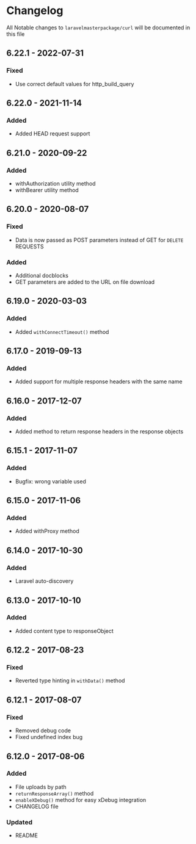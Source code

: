 # Changelog

All Notable changes to `laravelmasterpackage/curl` will be documented in this file

## 6.22.1 - 2022-07-31
### Fixed
- Use correct default values for http_build_query

## 6.22.0 - 2021-11-14
### Added
- Added HEAD request support

## 6.21.0 - 2020-09-22
### Added
- withAuthorization utility method
- withBearer utility method

## 6.20.0 - 2020-08-07
### Fixed
- Data is now passed as POST parameters instead of GET for `DELETE` REQUESTS

### Added
- Additional docblocks
- GET parameters are added to the URL on file download

## 6.19.0 - 2020-03-03
### Added
- Added `withConnectTimeout()` method

## 6.17.0 - 2019-09-13
### Added
- Added support for multiple response headers with the same name

## 6.16.0 - 2017-12-07
### Added
- Added method to return response headers in the response objects

## 6.15.1 - 2017-11-07
### Added
- Bugfix: wrong variable used

## 6.15.0 - 2017-11-06
### Added
- Added withProxy method

## 6.14.0 - 2017-10-30
### Added
- Laravel auto-discovery

## 6.13.0 - 2017-10-10
### Added
- Added content type to responseObject

## 6.12.2 - 2017-08-23
### Fixed
- Reverted type hinting in `withData()` method

## 6.12.1 - 2017-08-07
### Fixed
- Removed debug code
- Fixed undefined index bug

## 6.12.0 - 2017-08-06
### Added
- File uploads by path
- `returnResponseArray()` method
- `enableXDebug()` method for easy xDebug integration
- CHANGELOG file

### Updated
- README


